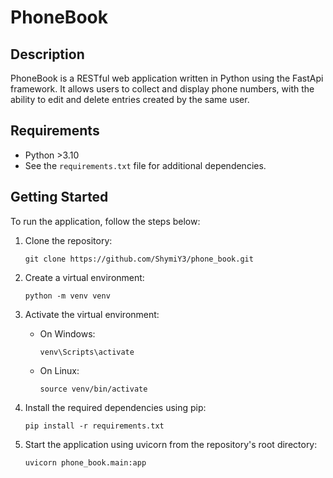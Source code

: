 # PhoneBook

## Description

PhoneBook is a RESTful web application written in Python using the FastApi framework. It allows users to collect and display phone numbers, with the ability to edit and delete entries created by the same user.

## Requirements

- Python >3.10
- See the `requirements.txt` file for additional dependencies.

## Getting Started

To run the application, follow the steps below:

1. Clone the repository:

   ```
   git clone https://github.com/ShymiY3/phone_book.git
   ```

2. Create a virtual environment:

   ```
   python -m venv venv
   ```

3. Activate the virtual environment:
   
   - On Windows:
   
     ```
     venv\Scripts\activate
     ```
   
   - On Linux:
   
     ```
     source venv/bin/activate
     ```

4. Install the required dependencies using pip:

   ```
   pip install -r requirements.txt
   ```

5. Start the application using uvicorn from the repository's root directory:

   ```
   uvicorn phone_book.main:app
   ```
